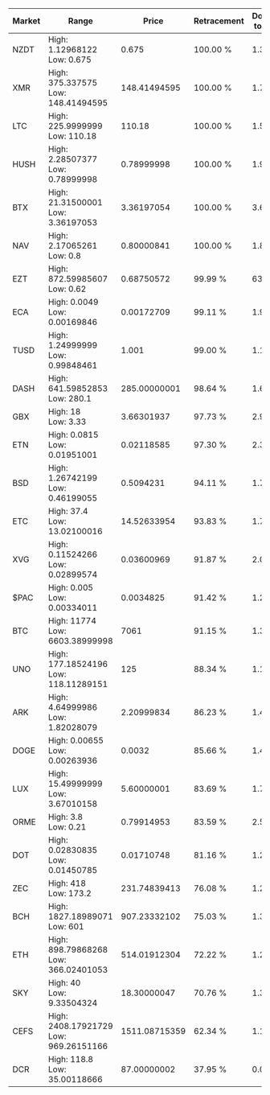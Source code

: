 | Market | Range | Price| Retracement | Doubles to 50% |
| --- | --- | --- | --- | --- |
| NZDT | High: 1.12968122<br />Low: 0.675 | 0.675 | 100.00 % | 1.34 |
| XMR | High: 375.337575<br />Low: 148.41494595 | 148.41494595 | 100.00 % | 1.76 |
| LTC | High: 225.9999999<br />Low: 110.18 | 110.18 | 100.00 % | 1.53 |
| HUSH | High: 2.28507377<br />Low: 0.78999998 | 0.78999998 | 100.00 % | 1.95 |
| BTX | High: 21.31500001<br />Low: 3.36197053 | 3.36197054 | 100.00 % | 3.67 |
| NAV | High: 2.17065261<br />Low: 0.8 | 0.80000841 | 100.00 % | 1.86 |
| EZT | High: 872.59985607<br />Low: 0.62 | 0.68750572 | 99.99 % | 635.06 |
| ECA | High: 0.0049<br />Low: 0.00169846 | 0.00172709 | 99.11 % | 1.91 |
| TUSD | High: 1.24999999<br />Low: 0.99848461 | 1.001 | 99.00 % | 1.12 |
| DASH | High: 641.59852853<br />Low: 280.1 | 285.00000001 | 98.64 % | 1.62 |
| GBX | High: 18<br />Low: 3.33 | 3.66301937 | 97.73 % | 2.91 |
| ETN | High: 0.0815<br />Low: 0.01951001 | 0.02118585 | 97.30 % | 2.38 |
| BSD | High: 1.26742199<br />Low: 0.46199055 | 0.5094231 | 94.11 % | 1.70 |
| ETC | High: 37.4<br />Low: 13.02100016 | 14.52633954 | 93.83 % | 1.74 |
| XVG | High: 0.11524266<br />Low: 0.02899574 | 0.03600969 | 91.87 % | 2.00 |
| $PAC | High: 0.005<br />Low: 0.00334011 | 0.0034825 | 91.42 % | 1.20 |
| BTC | High: 11774<br />Low: 6603.38999998 | 7061 | 91.15 % | 1.30 |
| UNO | High: 177.18524196<br />Low: 118.11289151 | 125 | 88.34 % | 1.18 |
| ARK | High: 4.64999986<br />Low: 1.82028079 | 2.20999834 | 86.23 % | 1.46 |
| DOGE | High: 0.00655<br />Low: 0.00263936 | 0.0032 | 85.66 % | 1.44 |
| LUX | High: 15.49999999<br />Low: 3.67010158 | 5.60000001 | 83.69 % | 1.71 |
| ORME | High: 3.8<br />Low: 0.21 | 0.79914953 | 83.59 % | 2.51 |
| DOT | High: 0.02830835<br />Low: 0.01450785 | 0.01710748 | 81.16 % | 1.25 |
| ZEC | High: 418<br />Low: 173.2 | 231.74839413 | 76.08 % | 1.28 |
| BCH | High: 1827.18989071<br />Low: 601 | 907.23332102 | 75.03 % | 1.34 |
| ETH | High: 898.79868268<br />Low: 366.02401053 | 514.01912304 | 72.22 % | 1.23 |
| SKY | High: 40<br />Low: 9.33504324 | 18.30000047 | 70.76 % | 1.35 |
| CEFS | High: 2408.17921729<br />Low: 969.26151166 | 1511.08715359 | 62.34 % | 1.12 |
| DCR | High: 118.8<br />Low: 35.00118666 | 87.00000002 | 37.95 % | 0.00 |

